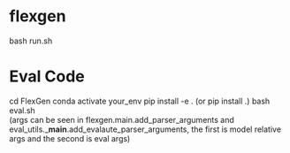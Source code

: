 # flexgen
bash run.sh


# Eval Code
cd FlexGen
conda activate your_env
pip install -e . (or pip install .)
bash eval.sh    
(args can be seen in flexgen.main.add_parser_arguments and eval_utils.___main__.add_evalaute_parser_arguments, the first is model relative args and the second is eval args)